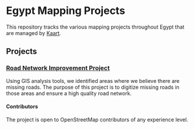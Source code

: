 # Egypt Mapping Projects
This repository tracks the various mapping projects throughout Egypt that are managed by [Kaart](https://github.com/KaartGroup/Egypt/blob/master/KAART.md "Kaart").

## Projects

### [Road Network Improvement Project](https://github.com/KaartGroup/Egypt/projects/1 "Project 1")
Using GIS analysis tools, we identified areas where we believe there are missing roads. The purpose of this project is to digitize missing roads in those areas and ensure a high quality road network.

#### Contributors
The project is open to OpenStreetMap contributors of any experience level.
